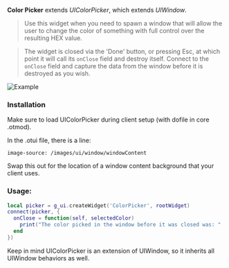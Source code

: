 **Color Picker** extends _UIColorPicker_, which extends _UIWindow_.

> Use this widget when you need to spawn a window that will allow the user to change the color of something with full control over the resulting HEX value.

> The widget is closed via the 'Done' button, or pressing Esc, at which point it will call its `onClose` field and destroy itself. Connect to the `onClose` field and capture the data from the window before it is destroyed as you wish.

![Example](https://i.imgur.com/sj1lG3Q.png)

### Installation

Make sure to load UIColorPicker during client setup (with dofile in core .otmod).

In the .otui file, there is a line:

```
image-source: /images/ui/window/windowContent
```

Swap this out for the location of a window content background that your client uses.

### Usage:

~~~lua
local picker = g_ui.createWidget('ColorPicker', rootWidget)
connect(picker, {
  onClose = function(self, selectedColor)
    print("The color picked in the window before it was closed was: " .. selectedColor)
  end
})
~~~

Keep in mind UIColorPicker is an extension of UIWindow, so it inherits all UIWindow behaviors as well.
